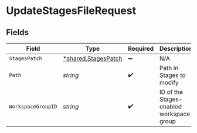 # UpdateStagesFileRequest


## Fields

| Field                                                     | Type                                                      | Required                                                  | Description                                               |
| --------------------------------------------------------- | --------------------------------------------------------- | --------------------------------------------------------- | --------------------------------------------------------- |
| `StagesPatch`                                             | [*shared.StagesPatch](../../models/shared/stagespatch.md) | :heavy_minus_sign:                                        | N/A                                                       |
| `Path`                                                    | *string*                                                  | :heavy_check_mark:                                        | Path in Stages to modify                                  |
| `WorkspaceGroupID`                                        | *string*                                                  | :heavy_check_mark:                                        | ID of the Stages-enabled workspace group                  |